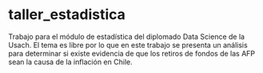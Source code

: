 # taller_estadistica
Trabajo para el módulo de estadística del diplomado Data Science de la Usach.
El tema es libre por lo que en este trabajo se presenta un análisis para determinar si existe evidencia de que los retiros de fondos de las AFP sean la causa de la inflación en Chile.
